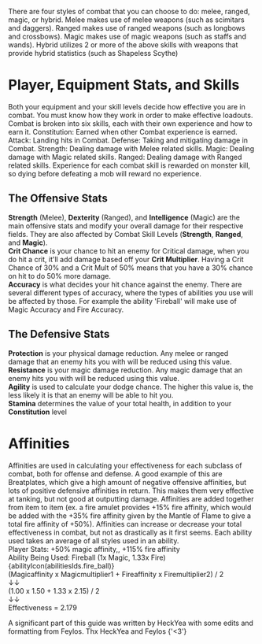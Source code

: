 
There are four styles of combat that you can choose to do: melee, ranged, magic, or hybrid. Melee makes use
of melee weapons (such as scimitars and daggers). Ranged makes use of ranged weapons (such as longbows and
crossbows). Magic makes use of magic weapons (such as staffs and wands). Hybrid utilizes 2 or more of the
above skills with weapons that provide hybrid statistics (such as Shapeless Scythe)
# Player, Equipment Stats, and Skills
Both your equipment and your skill levels decide how effective you are in combat. You must know how they
work in order to make effective loadouts. Combat is broken into six skills, each with their own experience and how to earn it.
Constitution: Earned when other Combat experience is earned.
Attack: Landing hits in Combat.
Defense: Taking and mitigating damage in Combat.
Strength: Dealing damage with Melee related skills.
Magic: Dealing damage with Magic related skills.
Ranged: Dealing damage with Ranged related skills.
Experience for each combat skill is rewarded on monster kill, so dying before defeating a mob will reward no experience.

## The Offensive Stats
<b>Strength</b> (Melee), <b>Dexterity</b> (Ranged), and <b>Intelligence</b> (Magic) are the main offensive
stats and modify your overall damage for their respective fields. They are also affected by Combat Skill
Levels (<b>Strength</b>, <b>Ranged</b>, and <b>Magic</b>). <br />
<b>Crit Chance</b> is your chance to hit an enemy for Critical damage, when you do hit a crit, it'll add
damage based off your <b>Crit Multiplier</b>. Having a Crit Chance of 30% and a Crit Mult of 50% means that
you have a 30% chance on hit to do 50% more damage. <br />
<b>Accuracy</b> is what decides your hit chance against the enemy. There are several different types of
accuracy, where the types of abilities you use will be affected by those. For example the ability 'Fireball'
will make use of Magic Accuracy and Fire Accuracy.

## The Defensive Stats
<b>Protection</b> is your physical damage reduction. Any melee or ranged damage that an enemy hits you with
will be reduced using this value. <br />
<b>Resistance</b> is your magic damage reduction. Any magic damage that an enemy hits you with will be
reduced using this value. <br />
<b>Agility</b> is used to calculate your dodge chance. The higher this value is, the less likely it is that
an enemy will be able to hit you. <br />
<b>Stamina</b> determines the value of your total health, in addition to your <b>Constitution</b> level
# Affinities
Affinities are used in calculating your effectiveness for each subclass of combat, both for offense and
defense. A good example of this are Breatplates, which give a high amount of negative offensive affinities,
but lots of positive defensive affinities in return. This makes them very effective at tanking, but not good
at outputting damage. Affinities are added together from item to item (ex. a fire amulet provides +15% fire
affinity, which would be added with the +35% fire affinity given by the Mantle of Flame to give a total fire
affinity of +50%). Affinities can increase or decrease your total effectiveness in combat, but not as
drastically as it first seems. Each ability used takes an average of all styles used in an ability.
<br />
Player Stats: +50% magic affinity,, +115% fire affinity
<br />
Ability Being Used: Fireball (1x Magic, 1.33x Fire) {abilityIcon(abilitiesIds.fire_ball)}
<br />
(Magicaffinity x Magicmultiplier1 + Fireaffinity x Firemultiplier2) / 2
<br />
↓↓
<br />
(1.00 x 1.50 + 1.33 x 2.15) / 2
<br />
↓↓
<br />
Effectiveness = 2.179
<p color='gray' fontStyle='oblique'>
	A significant part of this guide was written by HeckYea with some edits and formatting from Feylos. Thx
	HeckYea and Feylos {'<3'}
</p>

